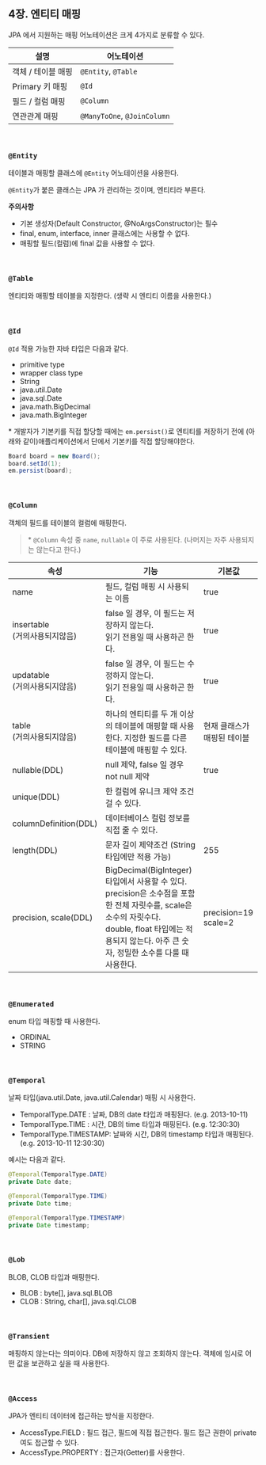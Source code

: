 ## 4장. 엔티티 매핑

JPA 에서 지원하는 매핑 어노테이션은 크게 4가지로 분류할 수 있다.

|설명|어노테이션|
|-|-|
|객체 / 테이블 매핑|`@Entity`, `@Table`|
|Primary 키 매핑|`@Id`|
|필드 / 컬럼 매핑|`@Column`|
|연관관계 매핑|`@ManyToOne`, `@JoinColumn`|

<br>

### `@Entity`

테이블과 매핑할 클래스에 `@Entity` 어노테이션을 사용한다.

`@Entity`가 붙은 클래스는 JPA 가 관리하는 것이며, 엔티티라 부른다.

**주의사항**

- 기본 생성자(Default Constructor, @NoArgsConstructor)는 필수
- final, enum, interface, inner 클래스에는 사용할 수 없다.
- 매핑할 필드(컬럼)에 final 값을 사용할 수 없다.

<br>

### `@Table`

엔티티와 매핑할 테이블을 지정한다. (생략 시 엔티티 이름을 사용한다.)

<br>

### `@Id`

`@Id` 적용 가능한 자바 타입은 다음과 같다.

- primitive type
- wrapper class type
- String
- java.util.Date
- java.sql.Date
- java.math.BigDecimal
- java.math.BigInteger

\* 개발자가 기본키를 직접 할당할 때에는 `em.persist()`로 엔티티를 저장하기 전에 (아래와 같이)애플리케이션에서 단에서 기본키를 직접 할당해야한다.

```java
Board board = new Board();
board.setId(1);
em.persist(board);
```

<br>

### `@Column`

객체의 필드를 테이블의 컬럼에 매핑한다.

> \* `@Column` 속성 중 `name`, `nullable` 이 주로 사용된다. (나머지는 자주 사용되지는 않는다고 한다.)


|속성|기능|기본값|
|-|-|-|
|name|필드, 컬럼 매핑 시 사용되는 이름|true|
|insertable<br>(거의사용되지않음)|false 일 경우, 이 필드는 저장하지 않는다.<br>읽기 전용일 때 사용하곤 한다.|true|
|updatable<br>(거의사용되지않음)|false 일 경우, 이 필드는 수정하지 않는다.<br>읽기 전용일 때 사용하곤 한다.|true|
|table<br>(거의사용되지않음)|하나의 엔티티를 두 개 이상의 테이블에 매핑할 때 사용한다. 지정한 필드를 다른 테이블에 매핑할 수 있다.|현재 클래스가 매핑된 테이블|
|nullable(DDL)|null 제약, false 일 경우 not null 제약|true|
|unique(DDL)|한 컬럼에 유니크 제약 조건 걸 수 있다.||
|columnDefinition(DDL)|데이터베이스 컬럼 정보를 직접 줄 수 있다.||
|length(DDL)|문자 길이 제약조건 (String 타입에만 적용 가능)|255|
|precision, scale(DDL)|BigDecimal(BigInteger)타입에서 사용할 수 있다. precision은 소수점을 포함한 전체 자릿수를, scale은 소수의 자릿수다.<br>double, float 타입에는 적용되지 않는다. 아주 큰 숫자, 정밀한 소수를 다룰 때 사용한다.|precision=19<br>scale=2|

<br>

### `@Enumerated`

enum 타입 매핑할 때 사용한다.

- ORDINAL
- STRING

<br>

### `@Temporal`

날짜 타입(java.util.Date, java.util.Calendar) 매핑 시 사용한다.

- TemporalType.DATE : 날짜, DB의 date 타입과 매핑된다. (e.g. 2013-10-11)
- TemporalType.TIME : 시간, DB의 time 타입과 매핑된다. (e.g. 12:30:30)
- TemporalType.TIMESTAMP: 날짜와 시간, DB의 timestamp 타입과 매핑된다. (e.g. 2013-10-11 12:30:30)

예시는 다음과 같다.

```java
@Temporal(TemporalType.DATE)
private Date date;

@Temporal(TemporalType.TIME)
private Date time;

@Temporal(TemporalType.TIMESTAMP)
private Date timestamp;
```

<br>

### `@Lob`

BLOB, CLOB 타입과 매핑한다.

- BLOB : byte[], java.sql.BLOB
- CLOB : String, char[], java.sql.CLOB

<br>

### `@Transient`

매핑하지 않는다는 의미이다. DB에 저장하지 않고 조회하지 않는다. 객체에 임시로 어떤 값을 보관하고 싶을 때 사용한다.

<br>

### `@Access`

JPA가 엔티티 데이터에 접근하는 방식을 지정한다.

- AccessType.FIELD : 필드 접근, 필드에 직접 접근한다. 필드 접근 권한이 private 여도 접근할 수 있다.
- AccessType.PROPERTY : 접근자(Getter)를 사용한다.

